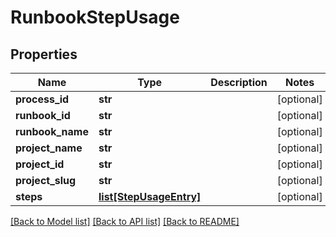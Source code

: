 # RunbookStepUsage

## Properties
Name | Type | Description | Notes
------------ | ------------- | ------------- | -------------
**process_id** | **str** |  | [optional] 
**runbook_id** | **str** |  | [optional] 
**runbook_name** | **str** |  | [optional] 
**project_name** | **str** |  | [optional] 
**project_id** | **str** |  | [optional] 
**project_slug** | **str** |  | [optional] 
**steps** | [**list[StepUsageEntry]**](StepUsageEntry.md) |  | [optional] 

[[Back to Model list]](../README.md#documentation-for-models) [[Back to API list]](../README.md#documentation-for-api-endpoints) [[Back to README]](../README.md)

